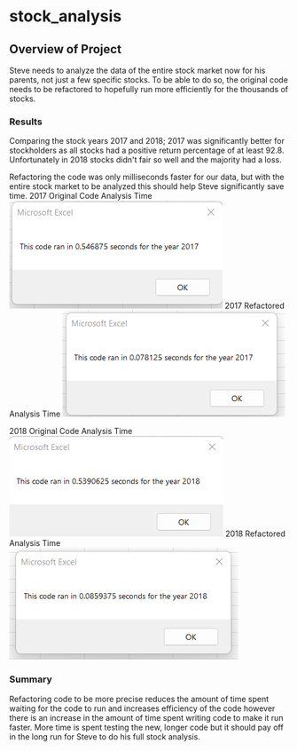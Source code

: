 # stock_analysis
## Overview of Project

Steve needs to analyze the data of the entire stock market now for his parents, not just a few specific stocks. To be able to do so, the original code needs to be refactored to hopefully run more efficiently for the thousands of stocks.

### Results

Comparing the stock years 2017 and 2018; 2017 was significantly better for stockholders as all stocks had a positive return percentage of at least 92.8. Unfortunately in 2018 stocks didn't fair so well and the majority had a loss.

Refactoring the code was only milliseconds faster for our data, but with the entire stock market to be analyzed this should help Steve significantly save time.
2017 Original Code Analysis Time
![Original 2017](https://github.com/stacybeauregard/stock_analysis/blob/main/Resources/VBA_Challenge_2017.png)
2017 Refactored Analysis Time
![Refactored 2017](https://github.com/stacybeauregard/stock_analysis/blob/main/Resources/VBA_Challenge_2017_Refactored.png)

2018 Original Code Analysis Time
![Original 2018](https://github.com/stacybeauregard/stock_analysis/blob/main/Resources/VBA_Challenge_2018.png)
2018 Refactored Analysis Time
![Refactored 2018](https://github.com/stacybeauregard/stock_analysis/blob/main/Resources/VBA_Challenge_2018_Refactored.png)

### Summary

Refactoring code to be more precise reduces the amount of time spent waiting for the code to run and increases efficiency of the code however there is an increase in the amount of time spent writing code to make it run faster. More time is spent testing the new, longer code but it should pay off in the long run for Steve to do his full stock analysis.
